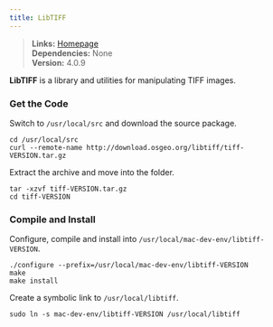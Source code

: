 ```yaml
---
title: LibTIFF
---
```


> **Links:** [Homepage](http://simplesystems.org/libtiff/)  
> **Dependencies:** None  
> **Version:** <span id="version">4.0.9</span>

**LibTIFF** is a library and utilities for manipulating TIFF images.


### Get the Code

Switch to `/usr/local/src` and download the source package.

	cd /usr/local/src
	curl --remote-name http://download.osgeo.org/libtiff/tiff-VERSION.tar.gz

Extract the archive and move into the folder.

	tar -xzvf tiff-VERSION.tar.gz
	cd tiff-VERSION


### Compile and Install

Configure, compile and install into `/usr/local/mac-dev-env/libtiff-VERSION`.

	./configure --prefix=/usr/local/mac-dev-env/libtiff-VERSION
	make
	make install

Create a symbolic link to `/usr/local/libtiff`.

	sudo ln -s mac-dev-env/libtiff-VERSION /usr/local/libtiff
